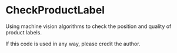# CheckProductLabel

Using machine vision algorithms to check the position and quality of product labels.

If this code is used in any way, please credit the author.
